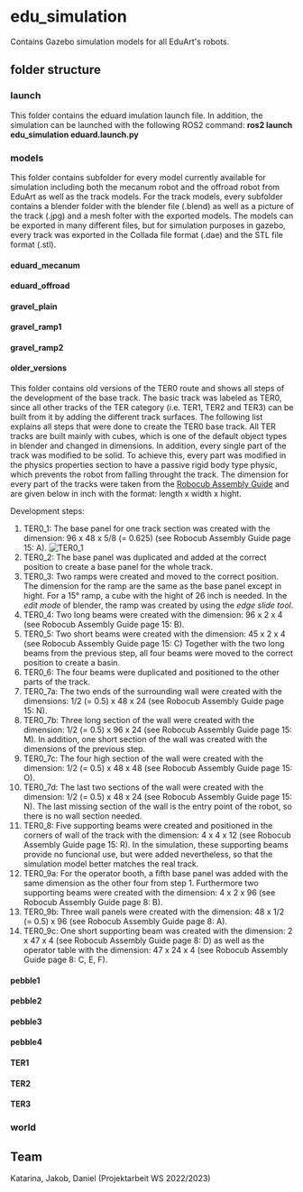 # edu_simulation

Contains Gazebo simulation models for all EduArt's robots.

## folder structure

### launch
This folder contains the eduard imulation launch file. In addition, the simulation can be launched with the following ROS2 command:
**ros2 launch edu_simulation eduard.launch.py**

### models
This folder contains subfolder for every model currently available for simulation including both the mecanum robot and the offroad robot from EduArt as well as the track models.
For the track models, every subfolder contains a blender folder with the blender file (.blend) as well as a picture of the track (.jpg) and a mesh folter with the exported models.
The models can be exported in many different files, but for simulation purposes in gazebo, every track was exported in the Collada file format (.dae) and the STL file format (.stl).

#### eduard_mecanum

#### eduard_offroad

#### gravel_plain

#### gravel_ramp1

#### gravel_ramp2

#### older_versions
This folder contains old versions of the TER0 route and shows all steps of the development of the base track.
The basic track was labeled as TER0, since all other tracks of the TER category (i.e. TER1, TER2 and TER3) can be built from it by adding the different track surfaces.
The following list explains all steps that were done to create the TER0 base track.
All TER tracks are built mainly with cubes, which is one of the default object types in blender and changed in dimensions. In addition, every single part of the track was modified to be solid.
To achieve this, every part was modified in the physics properties section to have a passive rigid body type physic, which prevents the robot from falling throught the track.
The dimension for every part of the tracks were taken from the [Robocub Assembly Guide](https://rrl.robocup.org/wp-content/uploads/2022/05/RoboCup2022_AssemblyGuide_Final.pdf) 
and are given below in inch with the format: length x width x hight.

Development steps:
1. TER0_1: The base panel for one track section was created with the dimension: 96 x 48 x 5/8 (= 0.625) (see Robocub Assembly Guide page 15: A).
![TER0_1](https://github.com/EduArt-Robotik/edu_simulation/blob/feature/sand_gravel_ramp/model/Older_versions/TER0_1.png)
2. TER0_2: The base panel was duplicated and added at the correct position to create a base panel for the whole track.
3. TER0_3: Two ramps were created and moved to the correct position. The dimension for the ramp are the same as the base panel except in hight.
	For a 15° ramp, a cube with the hight of 26 inch is needed. In the *edit mode* of blender, the ramp was created by using the *edge slide tool*.
4. TER0_4: Two long beams were created with the dimension: 96 x 2 x 4 (see Robocub Assembly Guide page 15: B).
5. TER0_5: Two short beams were created with the dimension: 45 x 2 x 4 (see Robocub Assembly Guide page 15: C)
	Together with the two long beams from the previous step, all four beams were moved to the correct position to create a basin.
6. TER0_6: The four beams were duplicated and positioned to the other parts of the track.
7. TER0_7a: The two ends of the surrounding wall were created with the dimensions: 1/2 (= 0.5) x 48 x 24 (see Robocub Assembly Guide page 15: N).
8. TER0_7b: Three long section of the wall were created with the dimension: 1/2 (= 0.5) x 96 x 24 (see Robocub Assembly Guide page 15: M).
	In addition, one short section of the wall was created with the dimensions of the previous step.
8. TER0_7c: The four high section of the wall were created with the dimension: 1/2 (= 0.5) x 48 x 48 (see Robocub Assembly Guide page 15: O).
9. TER0_7d: The last two sections of the wall were created with the dimension: 1/2 (= 0.5) x 48 x 24 (see Robocub Assembly Guide page 15: N).
	The last missing section of the wall is the entry point of the robot, so there is no wall section needed.
10. TER0_8: Five supporting beams were created and positioned in the corners of wall of the track with the dimension: 4 x 4 x 12 (see Robocub Assembly Guide page 15: R).
	In the simulation, these supporting beams provide no funcional use, but were added nevertheless, so that the simulation model better matches the real track.
11. TER0_9a: For the operator booth, a fifth base panel was added with the same dimension as the other four from step 1. 
	Furthermore two supporting beams were created with the dimension: 4 x 2 x 96 (see Robocub Assembly Guide page 8: B).
12. TER0_9b: Three wall panels were created with the dimension: 48 x 1/2 (= 0.5) x 96 (see Robocub Assembly Guide page 8: A).
13. TER0_9c: One short supporting beam was created with the dimension: 2 x 47 x 4 (see Robocub Assembly Guide page 8: D) as well as the operator table
	with the dimension: 47 x 24 x 4 (see Robocub Assembly Guide page 8: C, E, F).

#### pebble1

#### pebble2

#### pebble3

#### pebble4

#### TER1

#### TER2

#### TER3

### world



## Team
Katarina, Jakob, Daniel (Projektarbeit WS 2022/2023)